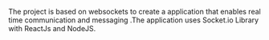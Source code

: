 The project is based on websockets to create a application that enables real time communication and messaging .The application uses Socket.io Library with ReactJs and NodeJS.
